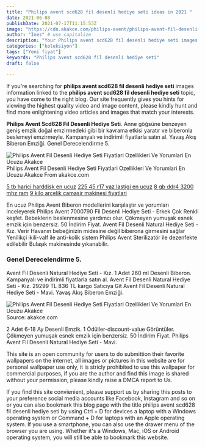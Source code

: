 ```yaml
---
title: "Philips avent scd628 fil desenli hediye seti ideas in 2021 "
date: 2021-06-08
publishDate: 2021-07-17T11:15:53Z
image: "https://cdn.akakce.com/philips-avent/philips-avent-fil-desenli-hediye-seti-z.jpg"
author: "Ines" # use capitalize
description: "Your Philips avent scd628 fil desenli hediye seti images are ready. Philips avent scd628 fil desenli hediye seti are a topic that is being searched for and liked by netizens now. You can Get the Philips avent scd628 fil desenli hediye seti files here. Get all free photos."
categories: ["koleksiyon"]
tags: ["Yeni fiyat"]
keywords: "Philips avent scd628 fil desenli hediye seti"
draft: false

---
```


If you're searching for **philips avent scd628 fil desenli hediye seti** images information linked to the **philips avent scd628 fil desenli hediye seti** topic, you have come to the right  blog.  Our site frequently  gives you  hints  for viewing  the highest  quality video and image  content, please kindly hunt and find more enlightening video articles and images  that match your interests.

**Philips Avent Scd628 Fil Desenli Hediye Seti**. Anne göğsüne benzeyen geniş emzik doğal emzirmedeki gibi bir kavrama etkisi yaratır ve biberonla beslemeyi emzirmeyle. Kampanyalı ve indirimli fiyatlarla satın al. Yavaş Akış Biberon Emziği. Genel Derecelendirme 5.

![Philips Avent Fil Desenli Hediye Seti Fiyatlari Ozellikleri Ve Yorumlari En Ucuzu Akakce](https://cdn.akakce.com/philips-avent/philips-avent-fil-desenli-hediye-seti-z.jpg "Philips Avent Fil Desenli Hediye Seti Fiyatlari Ozellikleri Ve Yorumlari En Ucuzu Akakce")
Philips Avent Fil Desenli Hediye Seti Fiyatlari Ozellikleri Ve Yorumlari En Ucuzu Akakce From akakce.com

[5 tb harici harddisk en ucuz](/5-tb-harici-harddisk-en-ucuz/)
[225 45 r17 yaz lastigi en ucuz](/225-45-r17-yaz-lastigi-en-ucuz/)
[8 gb ddr4 3200 mhz ram](/8-gb-ddr4-3200-mhz-ram/)
[9 kilo arcelik camasir makinesi fiyatlari](/9-kilo-arcelik-camasir-makinesi-fiyatlari/)

En ucuz Philips Avent Biberon modellerini karşılaştır ve yorumları inceleyerek Philips Avent 7000790 Fil Desenli Hediye Seti - Erkek Çok Renkli keşfet. Bebeklerin beslenmesine yardımcı olur. Çökmeyen yumuşak esnek emzik için benzersiz. 50 İndirim Fiyat. Avent Fil Desenli Natural Hediye Seti - Kız. Verir Havanın bebeğinizin midesine değil biberona girmesini sağlar Yenilikçi ikili-valf ile anti-kolik sistem Philips Avent Sterilizatör ile dezenfekte edilebilir Bulaşık makinesinde yıkanabilir.

### Genel Derecelendirme 5.

Avent Fil Desenli Natural Hediye Seti - Kız. 1 Adet 260 ml Desenli Biberon. Kampanyalı ve indirimli fiyatlarla satın al. Avent Fil Desenli Natural Hediye Seti - Kız. 29299 TL 836 TL kargo Satıcıya Git Avent Fil Desenli Natural Hediye Seti - Mavi. Yavaş Akış Biberon Emziği.


![Philips Avent Fil Desenli Hediye Seti Fiyatlari Ozellikleri Ve Yorumlari En Ucuzu Akakce](https://cdn.akakce.com/philips-avent/philips-avent-fil-desenli-hediye-seti-z.jpg "Philips Avent Fil Desenli Hediye Seti Fiyatlari Ozellikleri Ve Yorumlari En Ucuzu Akakce")
Source: akakce.com

2 Adet 6-18 Ay Desenli Emzik. 1 Ödüller-discount-value Görüntüler. Çökmeyen yumuşak esnek emzik için benzersiz. 50 İndirim Fiyat. Philips Avent Fil Desenli Natural Hediye Seti - Mavi.

This site is an open community for users to do submittion their favorite wallpapers on the internet, all images or pictures in this website are for personal wallpaper use only, it is stricly prohibited to use this wallpaper for commercial purposes, if you are the author and find this image is shared without your permission, please kindly raise a DMCA report to Us.

If you find this site convienient, please support us by sharing this posts to your preference social media accounts like Facebook, Instagram and so on or you can also bookmark this blog page with the title philips avent scd628 fil desenli hediye seti by using Ctrl + D for devices a laptop with a Windows operating system or Command + D for laptops with an Apple operating system. If you use a smartphone, you can also use the drawer menu of the browser you are using. Whether it's a Windows, Mac, iOS or Android operating system, you will still be able to bookmark this website.
